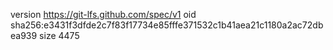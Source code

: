 version https://git-lfs.github.com/spec/v1
oid sha256:e3431f3dfde2c7f83f17734e85fffe371532c1b41aea21c1180a2ac72dbea939
size 4475
